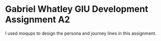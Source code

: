 # Gabriel Whatley GIU Development Assignment A2

I used moqups to design the persona and journey lines in this assignment.
